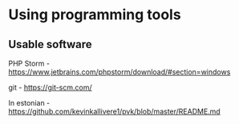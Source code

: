# Using programming tools
## Usable software

PHP Storm - https://www.jetbrains.com/phpstorm/download/#section=windows

git - https://git-scm.com/

In estonian - https://github.com/kevinkallivere1/pvk/blob/master/README.md